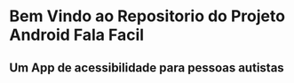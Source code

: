 # Bem Vindo ao Repositorio do Projeto Android Fala Facil

## Um App de acessibilidade para pessoas autistas
